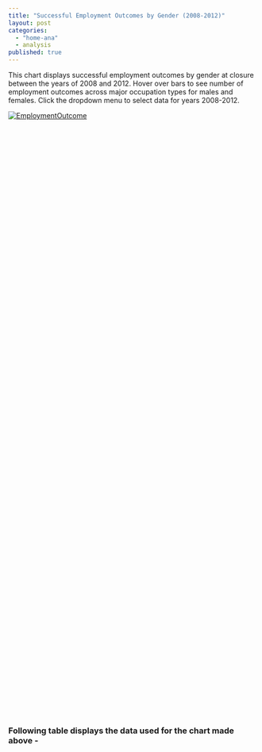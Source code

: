 ```yaml
---
title: "Successful Employment Outcomes by Gender (2008-2012)"
layout: post
categories: 
  - "home-ana"
  - analysis
published: true
---
```


This chart displays successful employment outcomes by gender at closure between the years of 2008 and 2012. Hover over bars to see number of employment outcomes across major occupation types for males and females. Click the dropdown menu to select data for years 2008-2012.


<script type='text/javascript' src='https://public.tableausoftware.com/javascripts/api/viz_v1.js'></script><div class='tableauPlaceholder' style='width: 844px; height: 1194px;'><noscript><a href='#'><img alt='EmploymentOutcome ' src='https:&#47;&#47;public.tableausoftware.com&#47;static&#47;images&#47;Ma&#47;MajorOcc_Stats&#47;EmploymentOutcome&#47;1_rss.png' style='border: none' /></a></noscript><object class='tableauViz' width='844' height='1194' style='display:none;'><param name='host_url' value='https%3A%2F%2Fpublic.tableausoftware.com%2F' /> <param name='site_root' value='' /><param name='name' value='MajorOcc_Stats&#47;EmploymentOutcome' /><param name='tabs' value='no' /><param name='toolbar' value='yes' /><param name='static_image' value='https:&#47;&#47;public.tableausoftware.com&#47;static&#47;images&#47;Ma&#47;MajorOcc_Stats&#47;EmploymentOutcome&#47;1.png' /> <param name='animate_transition' value='yes' /><param name='display_static_image' value='yes' /><param name='display_spinner' value='yes' /><param name='display_overlay' value='yes' /><param name='display_count' value='yes' /></object></div><div style='width:844px;height:22px;padding:0px 10px 0px 0px;color:black;font:normal 8pt verdana,helvetica,arial,sans-serif;'><div style='float:right; padding-right:8px;'><a href='http://www.tableausoftware.com/public/about-tableau-products?ref=https://public.tableausoftware.com/views/MajorOcc_Stats/EmploymentOutcome' target='_blank'>Learn About Tableau</a></div></div>



### Following table displays the data used for the chart made above -

<!-- Table generated in R 3.0.3 by googleVis 0.5.3 package -->
<!-- Mon Aug 11 15:20:39 2014 -->


<!-- jsHeader -->
<script type="text/javascript">
 
// jsData 
function gvisDataTableID3279299532ef () {
var data = new google.visualization.DataTable();
var datajson =
[
 [
 "Management Occupations",
2008,
3952,
2665 
],
[
 "Management Occupations",
2009,
3117,
2323 
],
[
 "Management Occupations",
2010,
3125,
2074 
],
[
 "Management Occupations",
2011,
2961,
2032 
],
[
 "Management Occupations",
2012,
2223,
1646 
],
[
 "Business and Financial Operations Occupations",
2008,
1595,
1561 
],
[
 "Business and Financial Operations Occupations",
2009,
1323,
1355 
],
[
 "Business and Financial Operations Occupations",
2010,
1415,
1424 
],
[
 "Business and Financial Operations Occupations",
2011,
1338,
1399 
],
[
 "Business and Financial Operations Occupations",
2012,
1107,
1132 
],
[
 "Computer and Mathematical Occupations",
2008,
1785,
459 
],
[
 "Computer and Mathematical Occupations",
2009,
1447,
335 
],
[
 "Computer and Mathematical Occupations",
2010,
1451,
367 
],
[
 "Computer and Mathematical Occupations",
2011,
1574,
419 
],
[
 "Computer and Mathematical Occupations",
2012,
1302,
305 
],
[
 "Architecture and Engineering Occupations",
2008,
1540,
241 
],
[
 "Architecture and Engineering Occupations",
2009,
1092,
166 
],
[
 "Architecture and Engineering Occupations",
2010,
1087,
154 
],
[
 "Architecture and Engineering Occupations",
2011,
1101,
126 
],
[
 "Architecture and Engineering Occupations",
2012,
840,
114 
],
[
 "Life, Physical, and Social Science Occupations",
2008,
556,
444 
],
[
 "Life, Physical, and Social Science Occupations",
2009,
405,
418 
],
[
 "Life, Physical, and Social Science Occupations",
2010,
464,
440 
],
[
 "Life, Physical, and Social Science Occupations",
2011,
400,
371 
],
[
 "Life, Physical, and Social Science Occupations",
2012,
308,
308 
],
[
 "Community and Social Services Occupations",
2008,
2354,
3623 
],
[
 "Community and Social Services Occupations",
2009,
2071,
3206 
],
[
 "Community and Social Services Occupations",
2010,
2100,
3136 
],
[
 "Community and Social Services Occupations",
2011,
1968,
2951 
],
[
 "Community and Social Services Occupations",
2012,
1537,
2379 
],
[
 "Legal Occupations",
2008,
285,
352 
],
[
 "Legal Occupations",
2009,
214,
297 
],
[
 "Legal Occupations",
2010,
245,
315 
],
[
 "Legal Occupations",
2011,
199,
274 
],
[
 "Legal Occupations",
2012,
184,
240 
],
[
 "Education, Training, and Library Occupations",
2008,
2200,
5115 
],
[
 "Education, Training, and Library Occupations",
2009,
1871,
4307 
],
[
 "Education, Training, and Library Occupations",
2010,
1718,
4165 
],
[
 "Education, Training, and Library Occupations",
2011,
1622,
3934 
],
[
 "Education, Training, and Library Occupations",
2012,
1243,
2951 
],
[
 "Arts, Design, Entertainment, Sports, and Media Occupations",
2008,
1407,
1203 
],
[
 "Arts, Design, Entertainment, Sports, and Media Occupations",
2009,
1187,
946 
],
[
 "Arts, Design, Entertainment, Sports, and Media Occupations",
2010,
1224,
944 
],
[
 "Arts, Design, Entertainment, Sports, and Media Occupations",
2011,
1225,
902 
],
[
 "Arts, Design, Entertainment, Sports, and Media Occupations",
2012,
976,
730 
],
[
 "Healthcare Practitioners and Technical Occupations",
2008,
1467,
4476 
],
[
 "Healthcare Practitioners and Technical Occupations",
2009,
1190,
3745 
],
[
 "Healthcare Practitioners and Technical Occupations",
2010,
1243,
3670 
],
[
 "Healthcare Practitioners and Technical Occupations",
2011,
1197,
3561 
],
[
 "Healthcare Practitioners and Technical Occupations",
2012,
940,
2811 
],
[
 "Healthcare Support Occupations",
2008,
1252,
6704 
],
[
 "Healthcare Support Occupations",
2009,
1301,
6498 
],
[
 "Healthcare Support Occupations",
2010,
1373,
6664 
],
[
 "Healthcare Support Occupations",
2011,
1418,
6712 
],
[
 "Healthcare Support Occupations",
2012,
988,
5022 
],
[
 "Protective Service Occupations",
2008,
2632,
826 
],
[
 "Protective Service Occupations",
2009,
2138,
542 
],
[
 "Protective Service Occupations",
2010,
2008,
625 
],
[
 "Protective Service Occupations",
2011,
2191,
612 
],
[
 "Protective Service Occupations",
2012,
1807,
499 
],
[
 "Food Preparation and Serving Related Occupations",
2008,
11129,
9580 
],
[
 "Food Preparation and Serving Related Occupations",
2009,
10130,
8275 
],
[
 "Food Preparation and Serving Related Occupations",
2010,
10529,
7915 
],
[
 "Food Preparation and Serving Related Occupations",
2011,
10872,
8388 
],
[
 "Food Preparation and Serving Related Occupations",
2012,
8149,
6387 
],
[
 "Building and Grounds Cleaning and Maintenance Occupations",
2008,
11654,
5803 
],
[
 "Building and Grounds Cleaning and Maintenance Occupations",
2009,
10497,
4939 
],
[
 "Building and Grounds Cleaning and Maintenance Occupations",
2010,
11068,
5126 
],
[
 "Building and Grounds Cleaning and Maintenance Occupations",
2011,
11712,
5308 
],
[
 "Building and Grounds Cleaning and Maintenance Occupations",
2012,
9039,
4118 
],
[
 "Personal Care and Service Occupations",
2008,
3409,
7675 
],
[
 "Personal Care and Service Occupations",
2009,
3197,
6736 
],
[
 "Personal Care and Service Occupations",
2010,
3301,
6778 
],
[
 "Personal Care and Service Occupations",
2011,
3291,
6873 
],
[
 "Personal Care and Service Occupations",
2012,
2511,
5395 
],
[
 "Sales and Related Occupations",
2008,
8031,
9705 
],
[
 "Sales and Related Occupations",
2009,
6640,
8094 
],
[
 "Sales and Related Occupations",
2010,
7025,
8183 
],
[
 "Sales and Related Occupations",
2011,
7200,
8510 
],
[
 "Sales and Related Occupations",
2012,
5482,
6521 
],
[
 "Office and Administrative Support Occupations",
2008,
12720,
18293 
],
[
 "Office and Administrative Support Occupations",
2009,
10429,
14909 
],
[
 "Office and Administrative Support Occupations",
2010,
10440,
14223 
],
[
 "Office and Administrative Support Occupations",
2011,
11004,
13941 
],
[
 "Office and Administrative Support Occupations",
2012,
8726,
11004 
],
[
 "Farming, Fishing, and Forestry Occupations",
2008,
1027,
190 
],
[
 "Farming, Fishing, and Forestry Occupations",
2009,
953,
160 
],
[
 "Farming, Fishing, and Forestry Occupations",
2010,
981,
170 
],
[
 "Farming, Fishing, and Forestry Occupations",
2011,
1000,
186 
],
[
 "Farming, Fishing, and Forestry Occupations",
2012,
753,
136 
],
[
 "Construction and Extraction Occupations",
2008,
6909,
251 
],
[
 "Construction and Extraction Occupations",
2009,
5239,
178 
],
[
 "Construction and Extraction Occupations",
2010,
5516,
162 
],
[
 "Construction and Extraction Occupations",
2011,
5614,
176 
],
[
 "Construction and Extraction Occupations",
2012,
3991,
126 
],
[
 "Installation, Maintenance, and Repair Occupations",
2008,
8847,
1278 
],
[
 "Installation, Maintenance, and Repair Occupations",
2009,
7179,
996 
],
[
 "Installation, Maintenance, and Repair Occupations",
2010,
7854,
1028 
],
[
 "Installation, Maintenance, and Repair Occupations",
2011,
8408,
1263 
],
[
 "Installation, Maintenance, and Repair Occupations",
2012,
6601,
1027 
],
[
 "Production Occupations",
2008,
12384,
4385 
],
[
 "Production Occupations",
2009,
9262,
3179 
],
[
 "Production Occupations",
2010,
10661,
3326 
],
[
 "Production Occupations",
2011,
11431,
3565 
],
[
 "Production Occupations",
2012,
8711,
2647 
],
[
 "Transportation and Material Moving Occupations",
2008,
14199,
2768 
],
[
 "Transportation and Material Moving Occupations",
2009,
11475,
2163 
],
[
 "Transportation and Material Moving Occupations",
2010,
12376,
2225 
],
[
 "Transportation and Material Moving Occupations",
2011,
13211,
2321 
],
[
 "Transportation and Material Moving Occupations",
2012,
10008,
1792 
],
[
 "Military Specific Occupations",
2008,
174,
24 
],
[
 "Military Specific Occupations",
2009,
156,
17 
],
[
 "Military Specific Occupations",
2010,
252,
200 
],
[
 "Military Specific Occupations",
2011,
658,
605 
],
[
 "Military Specific Occupations",
2012,
203,
143 
],
[
 "Others",
2008,
1667,
3482 
],
[
 "Others",
2009,
1587,
3085 
],
[
 "Others",
2010,
1540,
2734 
],
[
 "Others",
2011,
1500,
2756 
],
[
 "Others",
2012,
1102,
1960 
] 
];
data.addColumn('string','MajorOccuptationTypes');
data.addColumn('number','Year');
data.addColumn('number','TotalMale');
data.addColumn('number','TotalFemale');
data.addRows(datajson);
return(data);
}
 
// jsDrawChart
function drawChartTableID3279299532ef() {
var data = gvisDataTableID3279299532ef();
var options = {};
options["allowHtml"] = true;
options["height"] = "500";
options["width"] = "600";


    var chart = new google.visualization.Table(
    document.getElementById('TableID3279299532ef')
    );
    chart.draw(data,options);
    

}
  
 
// jsDisplayChart
(function() {
var pkgs = window.__gvisPackages = window.__gvisPackages || [];
var callbacks = window.__gvisCallbacks = window.__gvisCallbacks || [];
var chartid = "table";
  
// Manually see if chartid is in pkgs (not all browsers support Array.indexOf)
var i, newPackage = true;
for (i = 0; newPackage && i < pkgs.length; i++) {
if (pkgs[i] === chartid)
newPackage = false;
}
if (newPackage)
  pkgs.push(chartid);
  
// Add the drawChart function to the global list of callbacks
callbacks.push(drawChartTableID3279299532ef);
})();
function displayChartTableID3279299532ef() {
  var pkgs = window.__gvisPackages = window.__gvisPackages || [];
  var callbacks = window.__gvisCallbacks = window.__gvisCallbacks || [];
  window.clearTimeout(window.__gvisLoad);
  // The timeout is set to 100 because otherwise the container div we are
  // targeting might not be part of the document yet
  window.__gvisLoad = setTimeout(function() {
  var pkgCount = pkgs.length;
  google.load("visualization", "1", { packages:pkgs, callback: function() {
  if (pkgCount != pkgs.length) {
  // Race condition where another setTimeout call snuck in after us; if
  // that call added a package, we must not shift its callback
  return;
}
while (callbacks.length > 0)
callbacks.shift()();
} });
}, 100);
}
 
// jsFooter
</script>
 
<!-- jsChart -->  
<script type="text/javascript" src="https://www.google.com/jsapi?callback=displayChartTableID3279299532ef"></script>
 
<!-- divChart -->
  
<div id="TableID3279299532ef" 
  style="width: 600; height: 500;">
</div>
 

